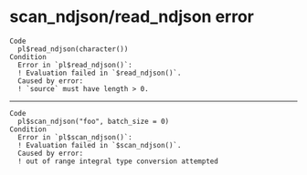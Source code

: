 # scan_ndjson/read_ndjson error

    Code
      pl$read_ndjson(character())
    Condition
      Error in `pl$read_ndjson()`:
      ! Evaluation failed in `$read_ndjson()`.
      Caused by error:
      ! `source` must have length > 0.

---

    Code
      pl$scan_ndjson("foo", batch_size = 0)
    Condition
      Error in `pl$scan_ndjson()`:
      ! Evaluation failed in `$scan_ndjson()`.
      Caused by error:
      ! out of range integral type conversion attempted

